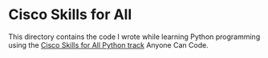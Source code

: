 # Cisco Skills for All

This directory contains the code I wrote while learning Python programming using the [Cisco Skills for All Python track](https://skillsforall.com/)
Anyone Can Code.
